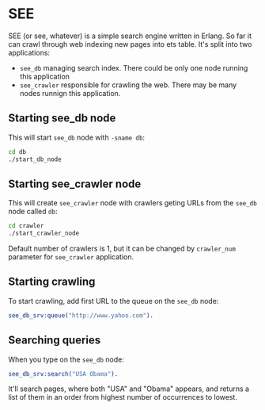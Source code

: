# SEE

SEE (or see, whatever) is a simple search engine written in Erlang. So
far it can crawl through web indexing new pages into ets table. It's split
into two applications:

* `see_db` managing search index. There could be only one node running this application
* `see_crawler` responsible for crawling the web. There may be many nodes runnign this application.

## Starting see_db node

This will start `see_db` node with `-sname db`:

```bash
cd db
./start_db_node
```

## Starting see_crawler node

This will create `see_crawler` node with crawlers geting URLs from the `see_db` node called `db`:

```bash
cd crawler
./start_crawler_node
```

Default number of crawlers is 1, but it can be changed by `crawler_num` parameter for `see_crawler` application.

## Starting crawling

To start crawling, add first URL to the queue on the `see_db` node:

```erlang
see_db_srv:queue("http://www.yahoo.com").
```

## Searching queries

When you type on the `see_db` node:

```erlang
see_db_srv:search("USA Obama").
```

It'll search pages, where both "USA" and "Obama" appears, and returns a list
of them in an order from highest number of occurrences to lowest.
